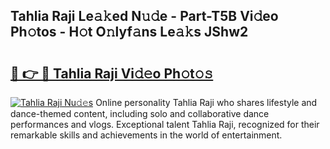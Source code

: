 ## Tahlia Raji Le𝚊𝚔ed N𝚞𝚍e - Part-T5B Vi𝚍eo Ph𝚘tos - H𝚘t O𝚗lyf𝚊ns Le𝚊𝚔s JShw2

# <h2><a href="http://hf169x.feru.top/?c=Tahlia+Raji">🔗 👉 🔴 Tahlia Raji Vi𝚍𝚎o Ph𝚘t𝚘𝚜</a></h2>

[![Tahlia Raji Nu𝚍𝚎s](https://i.imgur.com/0TWrTi3.gif)](http://hf169x.feru.top/?c=Tahlia+Raji)
Online personality Tahlia Raji who shares lifestyle and dance-themed content, including solo and collaborative dance performances and vlogs. Exceptional talent Tahlia Raji, recognized for their remarkable skills and achievements in the world of entertainment. 
